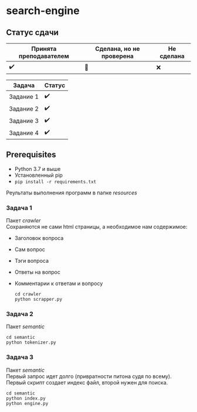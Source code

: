 # search-engine

## Статус сдачи

Принята преподавателем | Сделана, но не проверена | Не сделана
------------- | ------------- | --------------
:heavy_check_mark: | :black_square_button: | :x:

| Задача | Статус |
|---|---|
|Задание 1| :heavy_check_mark:  |
|Задание 2| :heavy_check_mark:  |
|Задание 3| :heavy_check_mark:  |
|Задание 4| :heavy_check_mark:  |

## Prerequisites
* Python 3.7 и выше  
* Установленный pip  
* `pip install -r requirements.txt`

Реультаты выполнения программ в папке *resources*   
### Задача 1
Пакет *crawler*   
Сохраняются не сами html страницы, а необходимое нам содержимое:

* Заголовок вопроса
* Сам вопрос
* Тэги вопроса
* Ответы на вопрос
* Комментарии к ответам и вопросу

  ```
  cd crawler
  python scrapper.py
  ```
### Задача 2   
Пакет *semantic*
```
cd semantic
python tokenizer.py
```
### Задача 3     
Пакет *semantic*   
Первый запрос идет долго (привратности питона судя по всему). Первый скрипт создает индекс файл, второй нужен для поиска.   
```
cd semantic
python index.py
python engine.py
```
